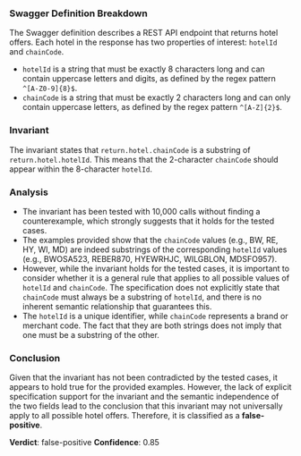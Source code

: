 ### Swagger Definition Breakdown
The Swagger definition describes a REST API endpoint that returns hotel offers. Each hotel in the response has two properties of interest: `hotelId` and `chainCode`. 
- `hotelId` is a string that must be exactly 8 characters long and can contain uppercase letters and digits, as defined by the regex pattern `^[A-Z0-9]{8}$`.
- `chainCode` is a string that must be exactly 2 characters long and can only contain uppercase letters, as defined by the regex pattern `^[A-Z]{2}$`.

### Invariant
The invariant states that `return.hotel.chainCode` is a substring of `return.hotel.hotelId`. This means that the 2-character `chainCode` should appear within the 8-character `hotelId`.

### Analysis
- The invariant has been tested with 10,000 calls without finding a counterexample, which strongly suggests that it holds for the tested cases.
- The examples provided show that the `chainCode` values (e.g., BW, RE, HY, WI, MD) are indeed substrings of the corresponding `hotelId` values (e.g., BWOSA523, REBER870, HYEWRHJC, WILGBLON, MDSFO957).
- However, while the invariant holds for the tested cases, it is important to consider whether it is a general rule that applies to all possible values of `hotelId` and `chainCode`. The specification does not explicitly state that `chainCode` must always be a substring of `hotelId`, and there is no inherent semantic relationship that guarantees this.
- The `hotelId` is a unique identifier, while `chainCode` represents a brand or merchant code. The fact that they are both strings does not imply that one must be a substring of the other.

### Conclusion
Given that the invariant has not been contradicted by the tested cases, it appears to hold true for the provided examples. However, the lack of explicit specification support for the invariant and the semantic independence of the two fields lead to the conclusion that this invariant may not universally apply to all possible hotel offers. Therefore, it is classified as a **false-positive**. 

**Verdict**: false-positive
**Confidence**: 0.85
